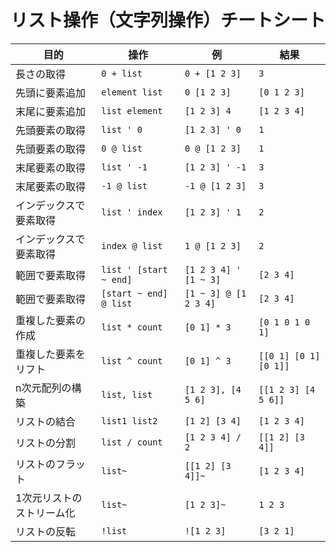 # リスト操作（文字列操作）チートシート

| 目的 | 操作 | 例 | 結果 |
|------|------|----|------|
| 長さの取得 | `0 + list` | `0 + [1 2 3]` | `3` |
| 先頭に要素追加 | `element list` | `0 [1 2 3]` | `[0 1 2 3]` |
| 末尾に要素追加 | `list element` | `[1 2 3] 4` | `[1 2 3 4]` |
| 先頭要素の取得 | `list ' 0` | `[1 2 3] ' 0` | `1` |
| 先頭要素の取得 | `0 @ list` | `0 @ [1 2 3]` | `1` |
| 末尾要素の取得 | `list ' -1` | `[1 2 3] ' -1` | `3` |
| 末尾要素の取得 | `-1 @ list` | `-1 @ [1 2 3]` | `3` |
| インデックスで要素取得 | `list ' index` | `[1 2 3] ' 1` | `2` |
| インデックスで要素取得 | `index @ list` | `1 @ [1 2 3]` | `2` |
| 範囲で要素取得 | `list ' [start ~ end]` | `[1 2 3 4] ' [1 ~ 3]` | `[2 3 4]` |
| 範囲で要素取得 | `[start ~ end] @ list` | `[1 ~ 3] @ [1 2 3 4]` | `[2 3 4]` |
| 重複した要素の作成 | `list * count` | `[0 1] * 3` | `[0 1 0 1 0 1]` |
| 重複した要素をリフト | `list ^ count` | `[0 1] ^ 3` | `[[0 1] [0 1] [0 1]]` |
| n次元配列の構築 | `list, list` | `[1 2 3], [4 5 6]` | `[[1 2 3] [4 5 6]]` |
| リストの結合 | `list1 list2` | `[1 2] [3 4]` | `[1 2 3 4]` |
| リストの分割 | `list / count` | `[1 2 3 4] / 2` | `[[1 2] [3 4]]` |
| リストのフラット | `list~` | `[[1 2] [3 4]]~` | `[1 2 3 4]` |
| 1次元リストのストリーム化 | `list~` | `[1 2 3]~` | `1 2 3` |
| リストの反転 | `!list` | `![1 2 3]` | `[3 2 1]` |
